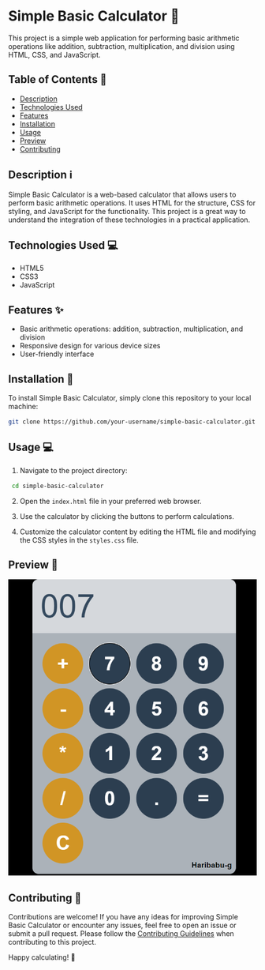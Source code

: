 # Simple Basic Calculator 🧮

This project is a simple web application for performing basic arithmetic operations like addition, subtraction, multiplication, and division using HTML, CSS, and JavaScript.

## Table of Contents 📝

- [Description](#description-ℹ️)
- [Technologies Used](#technologies-used-💻)
- [Features](#features-✨)
- [Installation](#installation-🚀)
- [Usage](#usage-💻)
- [Preview](#preview-📸)
- [Contributing](#contributing-🤝)


## Description ℹ️

Simple Basic Calculator is a web-based calculator that allows users to perform basic arithmetic operations. It uses HTML for the structure, CSS for styling, and JavaScript for the functionality. This project is a great way to understand the integration of these technologies in a practical application.

## Technologies Used 💻

- HTML5
- CSS3
- JavaScript

## Features ✨

- Basic arithmetic operations: addition, subtraction, multiplication, and division
- Responsive design for various device sizes
- User-friendly interface

## Installation 🚀

To install Simple Basic Calculator, simply clone this repository to your local machine:

```bash
git clone https://github.com/your-username/simple-basic-calculator.git
```

## Usage 💻

1. Navigate to the project directory:

```bash
 cd simple-basic-calculator
```

2. Open the `index.html` file in your preferred web browser.

3. Use the calculator by clicking the buttons to perform calculations.

4. Customize the calculator content by editing the HTML file and modifying the CSS styles in the `styles.css` file.

## Preview 📸

![Simple Basic Calculator Preview](Screenshot.png)

## Contributing 🤝

Contributions are welcome! If you have any ideas for improving Simple Basic Calculator or encounter any issues, feel free to open an issue or submit a pull request. Please follow the [Contributing Guidelines](CONTRIBUTING.md) when contributing to this project.

Happy calculating! 🎉






